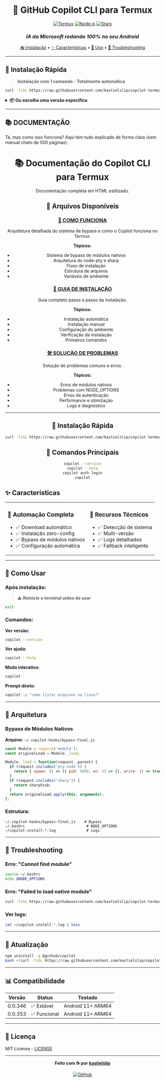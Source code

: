 <div align="center">

# 🤖 GitHub Copilot CLI para Termux

[![Termux](https://img.shields.io/badge/Termux-000000?style=for-the-badge&logo=android&logoColor=white)](https://termux.com)
[![Node.js](https://img.shields.io/badge/Node.js-43853D?style=for-the-badge&logo=node.js&logoColor=white)](https://nodejs.org)
[![Stars](https://img.shields.io/github/stars/kastielslip/copilot-termux?style=for-the-badge)](https://github.com/kastielslip/copilot-termux)

### *IA da Microsoft rodando 100% no seu Android*

[📥 Instalação](#-instalação-rápida) • [✨ Características](#-características) • [🎯 Uso](#-como-usar) • [🐛 Troubleshooting](#-troubleshooting)

</div>

---

## 🚀 Instalação Rápida

> **Instalação com 1 comando - Totalmente automática**

```bash
curl -fsSL https://raw.githubusercontent.com/kastielslip/copilot-termux/master/install.sh | bash
```

<details>
<summary><b>📦 Ou escolha uma versão específica</b></summary>

### Versão 0.0.353 (mais recente)
```bash
bash <(curl -fsSL https://raw.githubusercontent.com/kastielslip/copilot-termux/master/install.sh) 0.0.353
```

### Versão 0.0.346 (estável)
```bash
bash <(curl -fsSL https://raw.githubusercontent.com/kastielslip/copilot-termux/master/install.sh) 0.0.346
```

</details>

---

## 📚 DOCUMENTAÇÃO

Tá, mas como isso funciona? Aqui tem tudo explicado de forma clara (sem manual chato de 500 páginas):

<div align="center">

# 📚 Documentação do Copilot CLI para Termux

Documentação completa em HTML estilizado.

## 📄 Arquivos Disponíveis

### [📖 COMO FUNCIONA](https://raw.githack.com/kastielslip/copilot-termux/master/docs/COMO_FUNCIONA.html)

Arquitetura detalhada do sistema de bypass e como o Copilot funciona no Termux.

**Tópicos:**
- Sistema de bypass de módulos nativos
- Arquitetura do node-pty e sharp
- Fluxo de instalação
- Estrutura de arquivos
- Variáveis de ambiente


### [🔧 GUIA DE INSTALAÇÃO](https://raw.githack.com/kastielslip/copilot-termux/master/docs/INSTALACAO.html)

Guia completo passo a passo da instalação.

**Tópicos:**
- Instalação automática
- Instalação manual
- Configuração do ambiente
- Verificação da instalação
- Primeiros comandos


### [🛠️ SOLUÇÃO DE PROBLEMAS](https://raw.githack.com/kastielslip/copilot-termux/master/docs/TROUBLESHOOTING.html)


Solução de problemas comuns e erros.

**Tópicos:**
- Erros de módulos nativos
- Problemas com NODE_OPTIONS
- Erros de autenticação
- Performance e otimização
- Logs e diagnóstico

---

## 🚀 Instalação Rápida

```bash
curl -fsSL https://raw.githubusercontent.com/kastielslip/copilot-termux/master/install.sh | bash
```

## 📝 Comandos Principais

```bash
copilot --version
copilot --help
copilot auth login
copilot
```

</div>


## ✨ Características

<table>
<tr>
<td>

### 🎯 Automação Completa
- ✅ Download automático
- ✅ Instalação zero-config
- ✅ Bypass de módulos nativos
- ✅ Configuração automática

</td>
<td>

### 🔧 Recursos Técnicos
- ✅ Detecção de sistema
- ✅ Multi-versão
- ✅ Logs detalhados
- ✅ Fallback inteligente

</td>
</tr>
</table>

---

## 🎯 Como Usar

### Após instalação:

> ⚠️ **Reinicie o terminal antes de usar**

```bash
exit
```

### Comandos:

**Ver versão:**
```bash
copilot --version
```

**Ver ajuda:**
```bash
copilot --help
```

**Modo interativo:**
```bash
copilot
```

**Prompt direto:**
```bash
copilot -p "como listar arquivos no linux?"
```

---

## 🔧 Arquitetura

### Bypass de Módulos Nativos

**Arquivo:** `~/.copilot-hooks/bypass-final.js`

```javascript
const Module = require('module');
const originalLoad = Module._load;

Module._load = function(request, parent) {
  if (request.includes('pty.node')) {
    return { spawn: () => ({ pid: 9999, on: () => {}, write: () => true }) };
  }
  if (request.includes('sharp')) {
    return sharpStub;
  }
  return originalLoad.apply(this, arguments);
};
```

### Estrutura:

```
~/.copilot-hooks/bypass-final.js    # Bypass
~/.bashrc                            # NODE_OPTIONS
~/copilot-install-*.log              # Logs
```

---

## 🐛 Troubleshooting

### Erro: "Cannot find module"

```bash
source ~/.bashrc
echo $NODE_OPTIONS
```

### Erro: "Failed to load native module"

```bash
curl -fsSL https://raw.githubusercontent.com/kastielslip/copilot-termux/master/install.sh | bash
```

### Ver logs:

```bash
cat ~/copilot-install-*.log | less
```

---

## 🔄 Atualização

```bash
npm uninstall -g @github/copilot
bash <(curl -fsSL https://raw.githubusercontent.com/kastielslip/copilot-termux/master/install.sh) 0.0.353
```

---

## 📊 Compatibilidade

| Versão | Status | Testado |
|--------|--------|---------|
| 0.0.346 | ✅ Estável | Android 11+ ARM64 |
| 0.0.353 | ✅ Funcional | Android 11+ ARM64 |

---

## 📜 Licença

MIT License - [LICENSE](LICENSE)

---

<div align="center">

**Feito com ☕ por [kastielslip](https://github.com/kastielslip)**

[![GitHub](https://img.shields.io/badge/GitHub-kastielslip-181717?style=for-the-badge&logo=github)](https://github.com/kastielslip)

</div>

